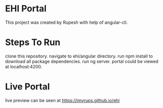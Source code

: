 # EHI Portal
This project was created by Rupesh with help of angular-cli.

# Steps To Run
clone this repository. 
navigate to ehi/angular directory. 
run npm install to download all package dependencies. 
run ng server. 
portal could be viewed at localhost:4200. 

# Live Portal
live preview can be seen at https://imyrups.github.io/ehi

